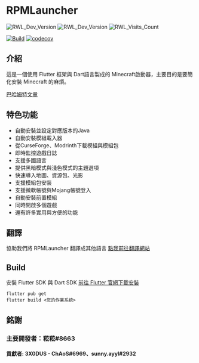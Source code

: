 # RPMLauncher

![RWL_Dev_Version](https://img.shields.io/badge/dynamic/json?label=RWL%20%E6%9C%80%E6%96%B0%E9%96%8B%E7%99%BC%E7%89%88%E6%9C%AC&query=dev.latest_version_full&url=https%3A%2F%2Fraw.githubusercontent.com%2FRPMTW%2FRPMTW-website-data%2Fmain%2Fdata%2FRPMLauncher%2Fupdate.json)
![RWL_Dev_Version](https://img.shields.io/badge/dynamic/json?label=RWL%20Latest%20Version&query=dev.latest_version_full&url=https%3A%2F%2Fraw.githubusercontent.com%2FRPMTW%2FRPMTW-website-data%2Fmain%2Fdata%2FRPMLauncher%2Fupdate.json)
![RWL_Visits_Count](https://img.shields.io/badge/dynamic/json?label=Visits%20Count&query=value&url=https%3A%2F%2Fapi.countapi.xyz%2Fhit%2Fgithub.rpmlauncher%2Fvisits)

[![Build](https://github.com/RPMTW/RPMLauncher/actions/workflows/Build.yml/badge.svg)](https://github.com/RPMTW/RPMLauncher/actions/workflows/Build.yml)
[![codecov](https://codecov.io/gh/RPMTW/RPMLauncher/branch/main/graph/badge.svg?token=5J25PUERID)](https://codecov.io/gh/RPMTW/RPMLauncher)

## 介紹

這是一個使用 Flutter 框架與 Dart語言製成的 Minecraft啟動器，主要目的是要簡化安裝 Minecraft 的麻煩。

[巴哈姆特文章](https://forum.gamer.com.tw/C.php?bsn=18673&snA=193012&tnum=1)

## 特色功能
- 自動安裝並設定對應版本的Java
- 自動安裝模組載入器
- 從CurseForge、Modrinth下載模組與模組包
- 即時監控遊戲日誌
- 支援多國語言
- 提供黑暗模式與淺色模式的主題選項
- 快速導入地圖、資源包、光影
- 支援模組包安裝
- 支援微軟帳號與Mojang帳號登入
- 自動安裝前置模組
- 同時開啟多個遊戲
- 還有許多實用與方便的功能

## 翻譯
協助我們將 RPMLauncher 翻譯成其他語言 [點我前往翻譯網站](https://crowdin.com/project/siong-sngs-fantasy-world)

## Build
安裝 Flutter SDK 與 Dart SDK [前往 Flutter 官網下載安裝](https://flutter.dev/docs/get-started/install)
```
flutter pub get
flutter build <您的作業系統>
```

## 銘謝

### 主要開發者：菘菘#8663
#### 貢獻者: 3X0DUS - ChAoS#6969、sunny.ayyl#2932
